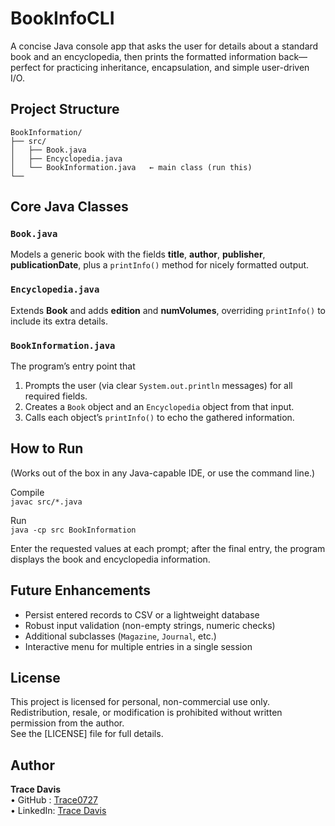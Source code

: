 # BookInfoCLI

A concise Java console app that asks the user for details about a standard book and an encyclopedia, then prints the formatted information back—perfect for practicing inheritance, encapsulation, and simple user-driven I/O.



## Project Structure

```
BookInformation/  
├── src/  
│   ├── Book.java  
│   ├── Encyclopedia.java  
│   └── BookInformation.java   ← main class (run this)  
└──
```


## Core Java Classes

### `Book.java`
Models a generic book with the fields **title**, **author**, **publisher**, **publicationDate**, plus a `printInfo()` method for nicely formatted output.

### `Encyclopedia.java`
Extends **Book** and adds **edition** and **numVolumes**, overriding `printInfo()` to include its extra details.

### `BookInformation.java`
The program’s entry point that  
1. Prompts the user (via clear `System.out.println` messages) for all required fields.  
2. Creates a `Book` object and an `Encyclopedia` object from that input.  
3. Calls each object’s `printInfo()` to echo the gathered information.



## How to Run

(Works out of the box in any Java-capable IDE, or use the command line.)

Compile  
`javac src/*.java`  

Run  
`java -cp src BookInformation`  

Enter the requested values at each prompt; after the final entry, the program displays the book and encyclopedia information.



## Future Enhancements
* Persist entered records to CSV or a lightweight database  
* Robust input validation (non-empty strings, numeric checks)  
* Additional subclasses (`Magazine`, `Journal`, etc.)  
* Interactive menu for multiple entries in a single session  



## License
This project is licensed for personal, non-commercial use only. Redistribution, resale, or modification is prohibited without written permission from the author.  
See the [LICENSE] file for full details.



## Author
**Trace Davis**  
• GitHub : [Trace0727](https://github.com/Trace0727)  
• LinkedIn: [Trace Davis](https://www.linkedin.com/in/trace-d-926380138/)
